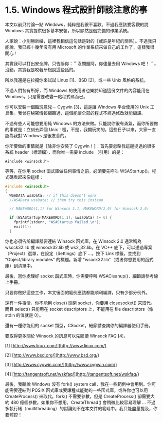# 1.5. Windows 程式設計師該注意的事

本文以前只討論一點 Windows，純粹是我很不喜歡。不過我應該要客觀的說 Windows 其實提供很多基本安裝，所以顯然是個完備的作業系統。

人家說：小別勝新婚，這裡我相信這句話是對的［或許是年紀的關係］。不過我只能說，我已經十幾年沒有用 Microsoft 的作業系統來做自己的工作了，這樣我很開心！

其實我可以打出安全牌，只告訴你：＂沒問題阿，你儘量去用 Windows 吧！＂… 沒錯，其實我是咬著牙根說這些話的。

所以我還是在拉攏你來試試 Linux \[1]、BSD \[2]，或一些 Unix 風格的系統。

不過人們各有所好，而 Windows 的使用者也樂於知道這份文件的內容能用在 Windows，只是需要改變一點程式碼而已。

你可以安裝一個酷玩意兒－ Cygwin \[3]，這是讓 Windows 平台使用的 Unix 工具集。我曾在秘密情報網聽過，這個能讓全部的程式不經過修改就能編譯。

不過有些人可能想要用純 Windows 的方法來做。只能說你很有勇氣，而你所要做的事就是：立刻去弄個 Unix！喔，不是，我開玩笑的。這些日子以來，大家一直認為我對 Windows 是很友善的。

你所要做的事情就是［除非你安裝了 Cygwin！］：首先要忽略我這邊提過的很多系統 header（標頭檔），而你唯一需要 include （引用）的是：

```
#include <winsock.h>
```

等等，在你用 socket 函式庫做任何事情之前，必須要先呼叫 WSAStartup()。程式碼看起來像這樣：

```c
#include <winsock.h>
{
  WSADATA wsaData; // if this doesn't work
  //WSAData wsaData; // then try this instead

  // MAKEWORD(1,1) for Winsock 1.1, MAKEWORD(2,0) for Winsock 2.0:

  if (WSAStartup(MAKEWORD(1,1), &wsaData) != 0) {
    fprintf(stderr, "WSAStartup failed.\n");
    exit(1);
  }
```

你也必須告訴編譯器要連結 Winsock 函式庫，在 Winsock 2.0 通常稱為 wsock32.lib 或 winsock32.lib 或 ws2\_32.lib。在 VC++ 底下，可以透過專案（Project）選單，在設定（Settings）底下 …。按下 Link 標籤，並找到 "Object/library modules" 的標題。新增 "wsock32.lib"（或者你想要用的函式庫）到清單中。

最後，當你處理好 socket 函式庫時，你需要呼叫 WSACleanup()，細節請參考線上手冊。

只要你做好這些工作，本文後面的範例應該都能順利編譯，只有少部分例外。

還有一件事情，你不能用 close() 關閉 socket，你要用 closesocket() 來取代。而且 select() 只能用在 socket descriptors 上，不能用在 file descriptors（像 stdin 的值就是 0）。

還有一種你能用的 socket 類型，CSocket，細節請查詢你的編譯器使用手冊。

要取得更多關於 Winsock 的訊息可以先閱讀 Winsock FAQ \[4]。

\[1] [http://www.linux.com/](http://www.linux.com/)

\[2] [http://www.bsd.org/](http://www.bsd.org/)

\[3] [http://www.cygwin.com/](http://www.cygwin.com/)

\[4] [http://tangentsoft.net/wskfaq/](http://tangentsoft.net/wskfaq/)

最後，我聽說 Windows 沒有 fork() system call，我在一些範例中會用到。你可能需要連結到 POSIX 函式庫或要讓程式能動的一些函式庫，或許你也可以用 CreateProcess() 來取代。fork() 不需要參數，但是 CreateProcess() 卻需要大約 480 億個參數。如果你不想用，CreateThread() 會稍微比較容易理解 … 不過多執行緒（multithreading）的討論則不在本文件的範疇中。我只能盡量提及，你要體諒！
